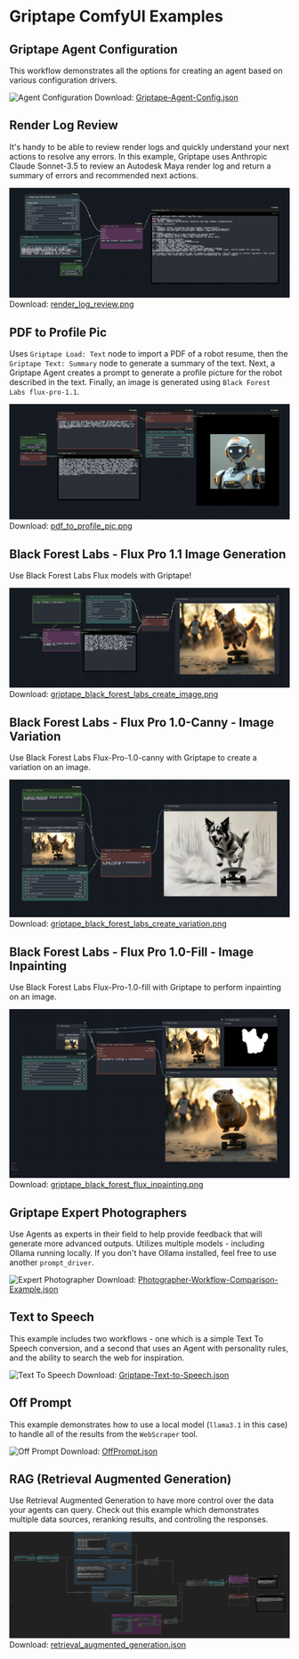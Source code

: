 # Griptape ComfyUI Examples

## Griptape Agent Configuration
This workflow demonstrates all the options for creating an agent based on various configuration drivers.

![Agent Configuration](Griptape-Agent-Config.png)
Download: [Griptape-Agent-Config.json](Griptape-Agent-Config.json)

## Render Log Review
It's handy to be able to review render logs and quickly understand your next actions to resolve any errors. In this example, Griptape uses Anthropic Claude Sonnet-3.5 to review an Autodesk Maya render log and return a summary of errors and recommended next actions.

![Maya Render Log](render_log_review.png)
Download: [render_log_review.png](render_log_review.png)

## PDF to Profile Pic
Uses `Griptape Load: Text` node to import a PDF of a robot resume, then the `Griptape Text: Summary` node to generate a summary of the text. Next, a Griptape Agent creates a prompt to generate a profile picture for the robot described in the text. Finally, an image is generated using `Black Forest Labs flux-pro-1.1`.

![Profile Pic](pdf_to_profile_pic.png)
Download: [pdf_to_profile_pic.png](pdf_to_profile_pic.png)

## Black Forest Labs - Flux Pro 1.1 Image Generation
Use Black Forest Labs Flux models with Griptape!

![BFL Flux-Pro-1.1](griptape_black_forest_labs_create_image.png)
Download: [griptape_black_forest_labs_create_image.png](griptape_black_forest_labs_create_image.png)

## Black Forest Labs - Flux Pro 1.0-Canny - Image Variation

Use Black Forest Labs Flux-Pro-1.0-canny with Griptape to create a variation on an image.

![BFL flux-pro-1.0-canny](griptape_black_forest_labs_create_variation.png)
Download: [griptape_black_forest_labs_create_variation.png](griptape_black_forest_labs_create_variation.png)

## Black Forest Labs - Flux Pro 1.0-Fill - Image Inpainting

Use Black Forest Labs Flux-Pro-1.0-fill with Griptape to perform inpainting on an image.

![BFL flux-pro-1.0-fill](griptape_black_forest_flux_inpainting.png)
Download: [griptape_black_forest_flux_inpainting.png](griptape_black_forest_flux_inpainting.png)

## Griptape Expert Photographers
Use Agents as experts in their field to help provide feedback that will generate more advanced outputs. Utilizes multiple models - including Ollama running locally. If you don't have Ollama installed, feel free to use another `prompt_driver`.

![Expert Photographer](Photographer-Workflow-Comparison-Example.png)
Download: [Photographer-Workflow-Comparison-Example.json](Photographer-Workflow-Comparison-Example.json)

## Text to Speech
This example includes two workflows - one which is a simple Text To Speech conversion, and a second that uses an Agent with personality rules, and the ability to search the web for inspiration. 

![Text To Speech](Griptape-Text-to-Speech.png)
Download: [Griptape-Text-to-Speech.json](Griptape-Text-to-Speech.json)

## Off Prompt
This example demonstrates how to use a local model (`llama3.1` in this case) to handle all of the results from the `WebScraper` tool. 

![Off Prompt](OffPrompt.png)
Download: [OffPrompt.json](OffPromopt.json)

## RAG (Retrieval Augmented Generation)
Use Retrieval Augmented Generation to have more control over the data your agents can query. Check out this example which demonstrates multiple data sources, reranking results, and controling the responses.

![RAG](retrieval_augmented_generation.png)
Download: [retrieval_augmented_generation.json](retrieval_augmented_generation.json)